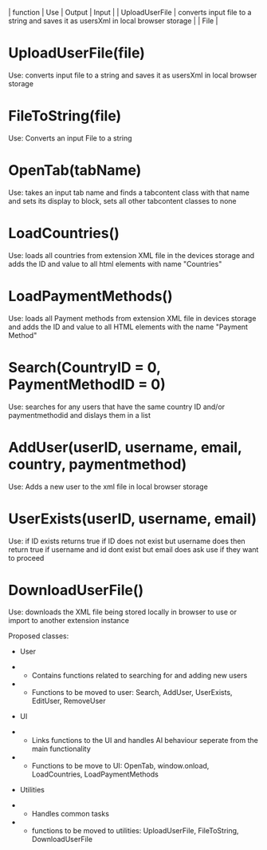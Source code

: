 | function | Use | Output | Input | 
| UploadUserFile | converts input file to a string and saves it as usersXml in local browser storage | | File | 

# UploadUserFile(file)
Use: converts input file to a string and saves it as usersXml in local browser storage

# FileToString(file)
Use: Converts an input File to a string

# OpenTab(tabName)
Use: takes an input tab name and finds a tabcontent class with that name and sets its display to block, sets all other tabcontent classes to none

# LoadCountries()
Use: loads all countries from extension XML file in the devices storage and adds the ID and value to all html elements with name "Countries" 

# LoadPaymentMethods()
Use: loads all Payment methods from extension XML file in devices storage and adds the ID and value to all HTML elements with the name "Payment Method"

# Search(CountryID = 0, PaymentMethodID = 0)
Use: searches for any users that have the same country ID and/or paymentmethodid and dislays them in a list

# AddUser(userID, username, email, country, paymentmethod)
Use: Adds a new user to the xml file in local browser storage

# UserExists(userID, username, email)
Use: if ID exists returns true 
if ID does not exist but username does then return true 
if username and id dont exist but email does ask use if they want to proceed 

# DownloadUserFile()
Use: downloads the XML file being stored locally in browser to use or import to another extension instance 

Proposed classes: 
* User 
* * Contains functions related to searching for and adding new users 
* * Functions to be moved to user: Search, AddUser, UserExists, EditUser, RemoveUser

* UI 
* * Links functions to the UI and handles AI behaviour seperate from the main functionality 
* * Functions to be move to UI: OpenTab, window.onload, LoadCountries, LoadPaymentMethods

* Utilities
* * Handles common tasks 
* * functions to be moved to utilities: UploadUserFile, FileToString, DownloadUserFile